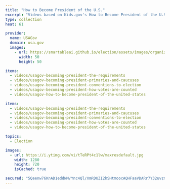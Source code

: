 ```yaml
---
title: "How to Become President of the U.S."
excerpt: "Videos based on Kids.gov's How to Become President of the U.S. poster."
type: collection
heat: 61

provider:
  name: USAGov
  domain: usa.gov
  images:
    - url: https://smartableai.github.io/election/assets/images/organizations/usa.gov-50x50.jpg
      width: 50
      height: 50

items:
  - videos/usagov-becoming-president-the-requirements
  - videos/usagov-becoming-president-primaries-and-caucuses
  - videos/usagov-becoming-president-conventions-to-election
  - videos/usagov-becoming-president-how-votes-are-counted
  - videos/usagov-how-to-become-president-of-the-united-states

items:
  - videos/usagov-becoming-president-the-requirements
  - videos/usagov-becoming-president-primaries-and-caucuses
  - videos/usagov-becoming-president-conventions-to-election
  - videos/usagov-becoming-president-how-votes-are-counted
  - videos/usagov-how-to-become-president-of-the-united-states

topics:
  - Election

images:
  - url: https://i.ytimg.com/vi/tTeRPt4c1lw/maxresdefault.jpg
    width: 1280
    height: 720
    isCached: true

secured: "5Qeenw76KnAD1eddNM/Ync4Ql/XmRDUZI2kSHtmoocAQHFaaVDARr7Y32uvzm/7/nZligC5H29R2zkgBkzOqQ6w4s3hf90Wz3zSpskus9CBto4KszVMQK0PTk0Wyd3HniNkV6+wq5y7V9fpICQYKmErhZlPvRXCldi5RV0Bm0aSQiKxjgO+40lKYCVWaOWHJAt+PlVZsFRZnVYwd8BEgTxO7JfWS6aLxx3q+S+rcXW+GylkMHsWwI7ZZNTjPQNRflW4mc1as8JpV10hdKjkTTqVIahRTDTekwnXRMRSKltGy0H/DmD9YbIUho+Ck7cE6eeDOWgwh05Pl6sB31yagodyNN5imScIIZ9wxUEx0cCA=;5LbLsK4goK3ZQTNL1l/Opg=="
---
```


